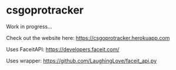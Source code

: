 # csgoprotracker
Work in progress...

Check out the website here: https://csgoprotracker.herokuapp.com

Uses FaceitAPI: https://developers.faceit.com/

Uses wrapper: https://github.com/LaughingLove/faceit_api.py
